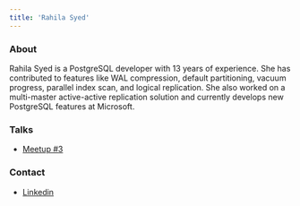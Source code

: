 ```yaml
---
title: 'Rahila Syed'
---
```


### About

Rahila Syed is a PostgreSQL developer with 13 years of experience. She has contributed to features like WAL compression, default partitioning, vacuum progress, parallel index scan, and logical replication. She also worked on a multi-master active-active replication solution and currently develops new PostgreSQL features at Microsoft.

### Talks

- [Meetup #3](/meetups/3)

### Contact

- [Linkedin](https://www.linkedin.com/in/rahila-syed/)
